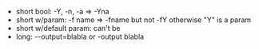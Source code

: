 * short bool: -Y, -n, -a => -Yna
* short w/param: -f name => -fname but not -fY otherwise "Y" is a param
* short w/default param: can't be
* long: --output=blabla or -output blabla